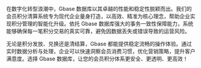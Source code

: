 在数字化转型浪潮中，Gbase 数据库以其卓越的性能和稳定性脱颖而出。我们的会员积分清算系统专为现代企业量身打造，以高效、精准为核心理念，帮助企业实现积分管理的智能化升级。依托 Gbase 数据库强大的事务一致性保障能力，系统能够确保每一笔积分交易的真实可靠，避免因数据丢失或错误导致的运营风险。

无论是积分发放、兑换还是清结算，Gbase 都能提供稳定流畅的操作体验。通过实时数据分析与处理，企业可以快速洞察会员消费习惯，优化营销策略，提升客户满意度。选择 Gbase 数据库，让您的会员积分体系更安全、更透明、更高效！